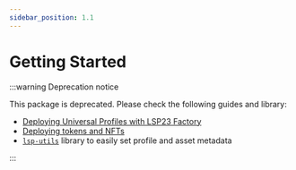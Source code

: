 ```yaml
---
sidebar_position: 1.1
---
```


# Getting Started

:::warning Deprecation notice

This package is deprecated. Please check the following guides and library:

- [Deploying Universal Profiles with LSP23 Factory](../../learn/expert-guides/deploy-up-with-lsp23/)
- [Deploying tokens and NFTs](../../learn/digital-assets/smart-contract-developers/getting-started)
- [`lsp-utils`](../lsp-utils/getting-started.md) library to easily set profile and asset metadata

:::

